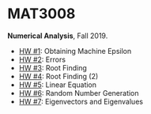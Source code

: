 # MAT3008
**Numerical Analysis**, Fall 2019.

- [HW #1](hw1): Obtaining Machine Epsilon
- [HW #2](hw2): Errors
- [HW #3](hw3): Root Finding
- [HW #4](hw4): Root Finding (2)
- [HW #5](hw5): Linear Equation
- [HW #6](hw6): Random Number Generation
- [HW #7](hw7): Eigenvectors and Eigenvalues
